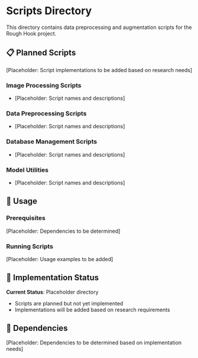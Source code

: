 # Scripts Directory

This directory contains data preprocessing and augmentation scripts for the Rough Hook project.

## 📋 Planned Scripts

[Placeholder: Script implementations to be added based on research needs]

### Image Processing Scripts
- [Placeholder: Script names and descriptions]

### Data Preprocessing Scripts  
- [Placeholder: Script names and descriptions]

### Database Management Scripts
- [Placeholder: Script names and descriptions]

### Model Utilities
- [Placeholder: Script names and descriptions]

## 🚀 Usage

### Prerequisites
[Placeholder: Dependencies to be determined]

### Running Scripts
[Placeholder: Usage examples to be added]

## 📝 Implementation Status

**Current Status**: Placeholder directory
- Scripts are planned but not yet implemented
- Implementations will be added based on research requirements

## 🔗 Dependencies

[Placeholder: Dependencies to be determined based on implementation needs]